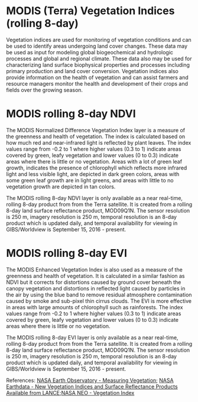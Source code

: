 # MODIS (Terra) Vegetation Indices (rolling 8-day)
Vegetation indices are used for monitoring of vegetation conditions and can be used to identify areas undergoing land cover changes. These data may be used as input for modeling global biogeochemical and hydrologic processes and global and regional climate. These data also may be used for characterizing land surface biophysical properties and processes including primary production and land cover conversion. Vegetation indices also provide information on the health of vegetation and can assist farmers and resource managers monitor the health and development of their crops and fields over the growing season.

# MODIS rolling 8-day NDVI
The MODIS Normalized Difference Vegetation Index layer is a measure of the greenness and health of vegetation. The index is calculated based on how much red and near-infrared light is reflected by plant leaves. The index values range from -0.2 to 1 where higher values (0.3 to 1) indicate areas covered by green, leafy vegetation and lower values (0 to 0.3) indicate areas where there is little or no vegetation. Areas with a lot of green leaf growth, indicates the presence of chlorophyll which reflects more infrared light and less visible light, are depicted in dark green colors, areas with some green leaf growth are in light greens, and  areas with little to no vegetation growth are depicted in tan colors.

The MODIS rolling 8-day NDVI layer is only available as a near real-time, rolling 8-day product from from the Terra satellite. It is created from a rolling 8-day land surface reflectance product, MOD09Q1N. The sensor resolution is 250 m, imagery resolution is 250 m, temporal resolution is an 8-day product which is updated daily, and temporal availability for viewing in GIBS/Worldview is September 15, 2016 - present.

# MODIS rolling 8-day EVI
The MODIS Enhanced Vegetation Index is also used as a measure of the greenness and health of vegetation. It is calculated in a similar fashion as NDVI but it corrects for distortions caused by ground cover beneath the canopy vegetation and distortions in reflected light caused by particles in the air by using the blue band to remove residual atmosphere contamination caused by smoke and sub-pixel thin cirrus clouds. The EVI is more effective in areas with large amounts of chlorophyll such as rainforests. The index values range from -0.2 to 1 where higher values (0.3 to 1) indicate areas covered by green, leafy vegetation and lower values (0 to 0.3) indicate areas where there is little or no vegetation.

The MODIS rolling 8-day EVI layer is only available as a near real-time, rolling 8-day product from from the Terra satellite. It is created from a rolling 8-day land surface reflectance product, MOD09Q1N. The sensor resolution is 250 m, imagery resolution is 250 m, temporal resolution is an 8-day product which is updated daily, and temporal availability for viewing in GIBS/Worldview is September 15, 2016 - present.


References:
[NASA Earth Observatory - Measuring Vegetation](http://earthobservatory.nasa.gov/Features/MeasuringVegetation/measuring_vegetation_4.php); [NASA Earthdata - New Vegetation Indices and Surface Reflectance Products Available from LANCE](https://earthdata.nasa.gov/earth-observation-data/near-real-time/new-vegetation-indices-and-surface-reflectance-products-available-from-lance);[NASA NEO - Vegetation Index](http://neo.sci.gsfc.nasa.gov/view.php?datasetId=MOD13A2_M_NDVI)
